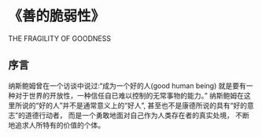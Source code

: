 # 《善的脆弱性》

THE FRAGILITY OF GOODNESS

## 序言
纳斯鲍姆曾在一个访谈中说过:“成为一个好的人(good human being)
就是要有一种对于世界的开放性，一种信任自已难以控制的无常事物的能力。”
纳斯鲍姆在这里所说的“好的人”并不是通常意义上的“好人”,
甚至也不是康德所说的具有“好的意志”的道德行动者，
而是一个勇敢地面对自己作为人类存在者的真实处境，
不断地追求人所特有的价值的个体。